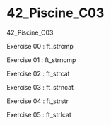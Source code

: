# 42_Piscine_C03
42_Piscine_C03

Exercise 00 : ft_strcmp

Exercise 01 : ft_strncmp

Exercise 02 : ft_strcat

Exercise 03 : ft_strncat

Exercise 04 : ft_strstr

Exercise 05 : ft_strlcat

